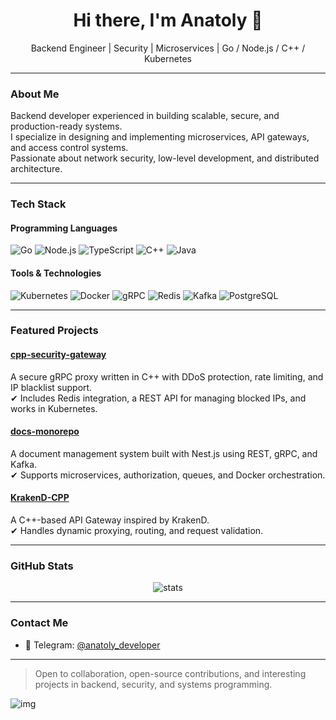 <h1 align="center">Hi there, I'm Anatoly 👋</h1>

<p align="center">
  Backend Engineer | Security | Microservices | Go / Node.js / C++ / Kubernetes
</p>

---

### About Me

Backend developer experienced in building scalable, secure, and production-ready systems.  
I specialize in designing and implementing microservices, API gateways, and access control systems.  
Passionate about network security, low-level development, and distributed architecture.

---

### Tech Stack

#### Programming Languages
![Go](https://img.shields.io/badge/-Go-00ADD8?style=flat&logo=go&logoColor=white)
![Node.js](https://img.shields.io/badge/-Node.js-339933?style=flat&logo=node.js&logoColor=white)
![TypeScript](https://img.shields.io/badge/-TypeScript-3178C6?style=flat&logo=typescript&logoColor=white)
![C++](https://img.shields.io/badge/-C++-00599C?style=flat&logo=c%2B%2B&logoColor=white)
![Java](https://img.shields.io/badge/-Java-007396?style=flat&logo=java&logoColor=white)

#### Tools & Technologies
![Kubernetes](https://img.shields.io/badge/-Kubernetes-326CE5?style=flat&logo=kubernetes&logoColor=white)
![Docker](https://img.shields.io/badge/-Docker-2496ED?style=flat&logo=docker&logoColor=white)
![gRPC](https://img.shields.io/badge/-gRPC-5E5CFF?style=flat&logo=grpc&logoColor=white)
![Redis](https://img.shields.io/badge/-Redis-DC382D?style=flat&logo=redis&logoColor=white)
![Kafka](https://img.shields.io/badge/-Kafka-231F20?style=flat&logo=apachekafka&logoColor=white)
![PostgreSQL](https://img.shields.io/badge/-PostgreSQL-4169E1?style=flat&logo=postgresql&logoColor=white)

---

### Featured Projects

#### [cpp-security-gateway](https://github.com/Anatoly-Semenov/cpp-security-gateway)  
A secure gRPC proxy written in C++ with DDoS protection, rate limiting, and IP blacklist support.  
✔ Includes Redis integration, a REST API for managing blocked IPs, and works in Kubernetes.

#### [docs-monorepo](https://github.com/Anatoly-Semenov/docs-monorepo)  
A document management system built with Nest.js using REST, gRPC, and Kafka.  
✔ Supports microservices, authorization, queues, and Docker orchestration.

#### [KrakenD-CPP](https://github.com/Anatoly-Semenov/KrakenD-CPP)  
A C++-based API Gateway inspired by KrakenD.  
✔ Handles dynamic proxying, routing, and request validation.

---

### GitHub Stats

<p align="center">
  <img src="https://github-readme-stats.vercel.app/api?username=Anatoly-Semenov&show_icons=true&theme=default" alt="stats" />
</p>

---

### Contact Me

- 💬 Telegram: [@anatoly_developer](https://t.me/anatoly_developer)  

---

> Open to collaboration, open-source contributions, and interesting projects in backend, security, and systems programming.
 
![img](https://github.com/user-attachments/assets/e384ec27-4230-427a-b3d3-9f795b471ae2)
